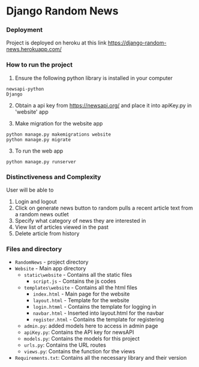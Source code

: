 # Django Random News

### Deployment
Project is deployed on heroku at this link https://django-random-news.herokuapp.com/

### How to run the project
1. Ensure the following python library is installed in your computer
```
newsapi-python
Django
```

2. Obtain a api key from https://newsapi.org/ and place it into apiKey.py in 'website' app

2. Make migration for the website app
```
python manage.py makemigrations website
python manage.py migrate
```

3. To run the web app
```
python manage.py runserver
```

### Distinctiveness and Complexity
User will be able to
1. Login and logout
2. Click on generate news button to random pulls a recent article text from a random news outlet
3. Specify what category of news they are interested in
4. View list of articles viewed in the past
5. Delete article from history

### Files and directory
- `RandomNews` - project directory
- `Website` - Main app directory
    - `static\website` - Contains all the static files 
        - `script.js` - Contains the js codes
    - `templates\website` - Contains all the html files
        - `index.html` - Main page for the website
        - `layout.html` - Template for the website
        - `login.htmml` - Contains the template for logging in
        - `navbar.html` - Inserted into layout.html for the navbar
        - `register.html` - Contains the template for registering
    - `admin.py`: added models here to access in admin page
    - `apiKey.py`: Contains the API key for newsAPI
    - `models.py`: Contains the models for this project
    - `urls.py`: Contains the URL routes 
    - `views.py`: Contains the function for the views
- `Requirements.txt`: Contains all the necessary library and their version